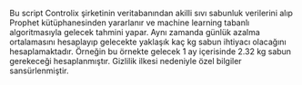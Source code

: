 Bu script Controlix şirketinin veritabanından akilli sıvı sabunluk verilerini alıp Prophet kütüphanesinden yararlanır ve machine learning tabanlı algoritmasıyla gelecek tahmini yapar. Aynı zamanda günlük azalma ortalamasını hesaplayıp gelecekte yaklaşık kaç kg sabun ihtiyacı olacağını hesaplamaktadır. Örneğin bu örnekte gelecek 1 ay içerisinde 2.32 kg sabun gerekeceği hesaplanmıştır. Gizlilik ilkesi nedeniyle özel bilgiler sansürlenmiştir.
